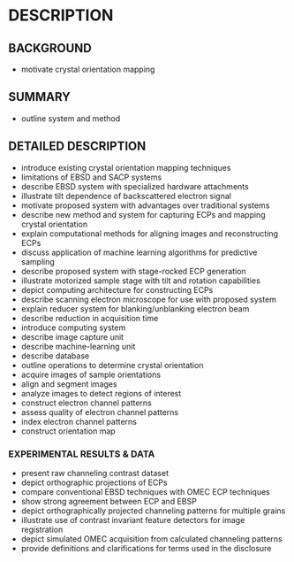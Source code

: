 # DESCRIPTION

## BACKGROUND

- motivate crystal orientation mapping

## SUMMARY

- outline system and method

## DETAILED DESCRIPTION

- introduce existing crystal orientation mapping techniques
- limitations of EBSD and SACP systems
- describe EBSD system with specialized hardware attachments
- illustrate tilt dependence of backscattered electron signal
- motivate proposed system with advantages over traditional systems
- describe new method and system for capturing ECPs and mapping crystal orientation
- explain computational methods for aligning images and reconstructing ECPs
- discuss application of machine learning algorithms for predictive sampling
- describe proposed system with stage-rocked ECP generation
- illustrate motorized sample stage with tilt and rotation capabilities
- depict computing architecture for constructing ECPs
- describe scanning electron microscope for use with proposed system
- explain reducer system for blanking/unblanking electron beam
- describe reduction in acquisition time
- introduce computing system
- describe image capture unit
- describe machine-learning unit
- describe database
- outline operations to determine crystal orientation
- acquire images of sample orientations
- align and segment images
- analyze images to detect regions of interest
- construct electron channel patterns
- assess quality of electron channel patterns
- index electron channel patterns
- construct orientation map

### EXPERIMENTAL RESULTS & DATA

- present raw channeling contrast dataset
- depict orthographic projections of ECPs
- compare conventional EBSD techniques with OMEC ECP techniques
- show strong agreement between ECP and EBSP
- depict orthographically projected channeling patterns for multiple grains
- illustrate use of contrast invariant feature detectors for image registration
- depict simulated OMEC acquisition from calculated channeling patterns
- provide definitions and clarifications for terms used in the disclosure

